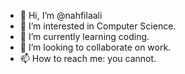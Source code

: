 - 👋 Hi, I’m @nahfilaali
- 👀 I’m interested in Computer Science. 
- 🌱 I’m currently learning coding. 
- 💞️ I’m looking to collaborate on work.
- 📫 How to reach me: you cannot.

<!---
nahfilaali/nahfilaali is a ✨ special ✨ repository because its `README.md` (this file) appears on your GitHub profile.
You can click the Preview link to take a look at your changes.
--->
